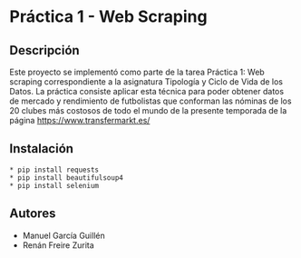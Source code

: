 # Práctica 1 - Web Scraping

## Descripción

Este proyecto se implementó como parte de la tarea Práctica 1: Web scraping correspondiente a la asignatura Tipología y Ciclo de Vida de los Datos. La práctica consiste aplicar esta técnica para poder obtener datos de mercado y rendimiento de futbolistas que conforman las nóminas de los 20 clubes más costosos de todo el mundo de la presente temporada de la página https://www.transfermarkt.es/

## Instalación
    * pip install requests
    * pip install beautifulsoup4
    * pip install selenium

## Autores
* Manuel García Guillén
* Renán Freire Zurita
